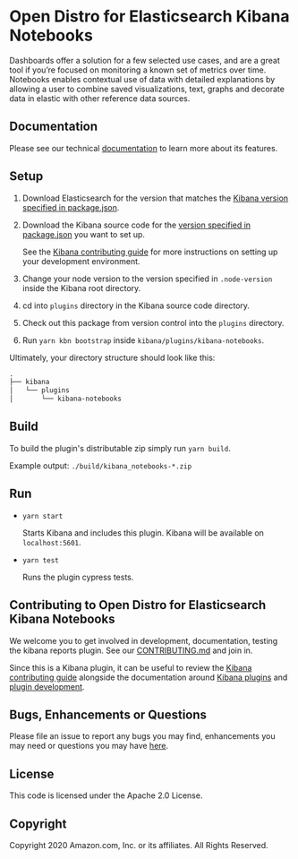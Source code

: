 # Open Distro for Elasticsearch Kibana Notebooks

Dashboards offer a solution for a few selected use cases, and are a great tool if you’re focused on monitoring a known set of metrics over time. Notebooks enables contextual use of data with detailed explanations by allowing a user to combine saved visualizations, text, graphs and decorate data in elastic with other reference data sources.

## Documentation

Please see our technical [documentation](https://opendistro.github.io/for-elasticsearch-docs/docs/kibana/notebooks/) to learn more about its features.

## Setup

1. Download Elasticsearch for the version that matches the [Kibana version specified in package.json](./package.json#L7).
1. Download the Kibana source code for the [version specified in package.json](./package.json#L7) you want to set up.

   See the [Kibana contributing guide](https://github.com/elastic/kibana/blob/master/CONTRIBUTING.md#setting-up-your-development-environment) for more instructions on setting up your development environment.

1. Change your node version to the version specified in `.node-version` inside the Kibana root directory.
1. cd into `plugins` directory in the Kibana source code directory.
1. Check out this package from version control into the `plugins` directory.
1. Run `yarn kbn bootstrap` inside `kibana/plugins/kibana-notebooks`.

Ultimately, your directory structure should look like this:

```md
.
├── kibana
│   └── plugins
│       └── kibana-notebooks
```

## Build

To build the plugin's distributable zip simply run `yarn build`.

Example output: `./build/kibana_notebooks-*.zip`


## Run

- `yarn start`

  Starts Kibana and includes this plugin. Kibana will be available on `localhost:5601`.

- `yarn test`

  Runs the plugin cypress tests.

## Contributing to Open Distro for Elasticsearch Kibana Notebooks

We welcome you to get involved in development, documentation, testing the kibana reports plugin. See our [CONTRIBUTING.md](./CONTRIBUTING.md) and join in.

Since this is a Kibana plugin, it can be useful to review the [Kibana contributing guide](https://github.com/elastic/kibana/blob/master/CONTRIBUTING.md) alongside the documentation around [Kibana plugins](https://www.elastic.co/guide/en/kibana/master/kibana-plugins.html) and [plugin development](https://www.elastic.co/guide/en/kibana/current/plugin-development.html).

## Bugs, Enhancements or Questions

Please file an issue to report any bugs you may find, enhancements you may need or questions you may have [here](https://github.com/opendistro-for-elasticsearch/kibana-notebooks/issues).

## License

This code is licensed under the Apache 2.0 License.

## Copyright

Copyright 2020 Amazon.com, Inc. or its affiliates. All Rights Reserved.
